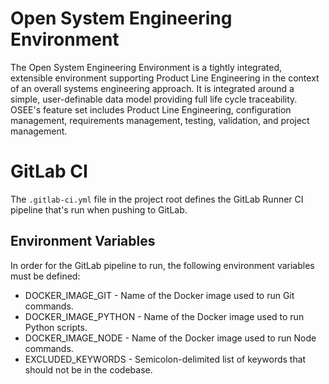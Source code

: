 # Open System Engineering Environment

The Open System Engineering Environment is a tightly integrated, extensible environment supporting Product Line Engineering in the context of an overall systems engineering approach. It is integrated around a simple, user-definable data model providing full life cycle traceability. OSEE's feature set includes Product Line Engineering, configuration management, requirements management, testing, validation, and project management.

# GitLab CI

The `.gitlab-ci.yml` file in the project root defines the GitLab Runner CI pipeline that's run when pushing to GitLab.

## Environment Variables

In order for the GitLab pipeline to run, the following environment variables must be defined:

- DOCKER_IMAGE_GIT - Name of the Docker image used to run Git commands.
- DOCKER_IMAGE_PYTHON - Name of the Docker image used to run Python scripts.
- DOCKER_IMAGE_NODE - Name of the Docker image used to run Node commands.
- EXCLUDED_KEYWORDS - Semicolon-delimited list of keywords that should not be in the codebase.
